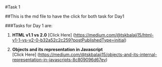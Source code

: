 #Task 1 

##This is the md file to have the click for both task for Day1


###Tasks for Day 1 are:
1. **HTML v1.1 vs 2.0** 
   [Click Here] (https://medium.com/@tskbalaji15/html-v1-1-vs-v2-0-b32a52c2c259?postPublishedType=initial)

2. **Objects and its representation in Javascript**    
   [Click Here]  (https://medium.com/@tskbalaji15/objects-and-its-internal-representation-in-javascripts-8c809096d67ev)
